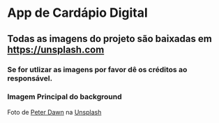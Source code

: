 # App de Cardápio Digital


## Todas as imagens do projeto são baixadas em https://unsplash.com

### Se for utlizar as imagens por favor dê os créditos ao responsável. 

### Imagem Principal do background
Foto de <a href="https://unsplash.com/pt-br/@fifthlane?utm_content=creditCopyText&utm_medium=referral&utm_source=unsplash">Peter Dawn</a> na <a href="https://unsplash.com/pt-br/fotografias/hamburgueres-e-batatas-fritas-na-bandeja-sxZ_Ca6MkWM?utm_content=creditCopyText&utm_medium=referral&utm_source=unsplash">Unsplash</a>
  